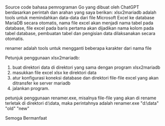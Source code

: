 Source code bahasa pemrograman Go yang dibuat oleh ChatGPT berdasarkan perintah dan arahan yang saya berikan:
xlsx2mariadb adalah tools untuk memindahkan data-data dari file Microsoft Excel ke database MariaDB secara otomatis, nama file excel akan menjadi nama tabel pada database, file excel pada baris pertama akan dijadikan nama kolom pada tabel database, pembuatan tabel dan pengisian data dilaksanakan secara otomatis.

renamer adalah tools untuk mengganti beberapa karakter dari nama file


Petunjuk penggunaan xlsx2mariadb:
1. buat direktori data di direktori yang sama dengan program xlsx2mariadb
2. masukkan file excel xlsx ke direktori data
3. atur konfigurasi koneksi database dan direktori file-file excel yang akan ditransfer ke server mariadb
4. jalankan program.

petunjuk penggunaan renamer.exe, misalnya file-file yang akan di rename terletak di direktori d:\data, maka perintahnya adalah
renamer.exe "d:\data" "old" "new" 

Semoga Bermanfaat
